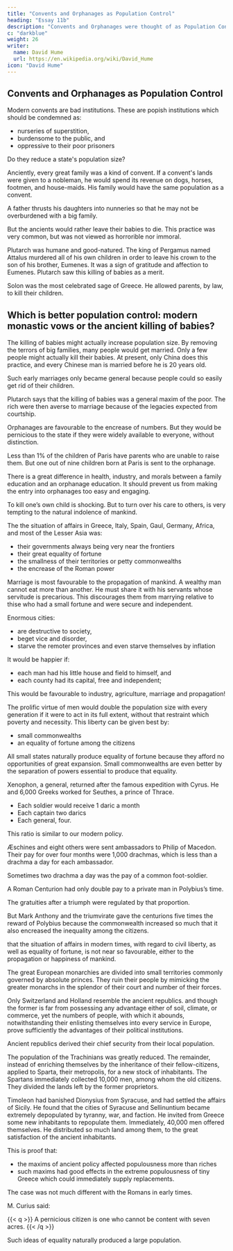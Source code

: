 ```yaml
---
title: "Convents and Orphanages as Population Control"
heading: "Essay 11b"
description: "Convents and Orphanages were thought of as Population Control"
c: "darkblue"
weight: 26
writer:
  name: David Hume
  url: https://en.wikipedia.org/wiki/David_Hume
icon: "David Hume"
---
```



## Convents and Orphanages as Population Control

Modern convents are bad institutions. These are popish institutions which should be condemned as:
- nurseries of superstition, 
- burdensome to the public, and
- oppressive to their poor prisoners 

Do they reduce a state's population size?

Anciently, every great family was a kind of convent. If a convent's lands were given to a nobleman, he would spend its revenue on dogs, horses, footmen, and house-maids. His family would have the same population as a convent.

A father thrusts his daughters into nunneries so that he may not be overburdened with a big family. 

But the ancients would rather leave their babies to die. This practice was very common, but was not viewed as horrorible nor immoral. 

Plutarch was humane and good-natured. The king of Pergamus named Attalus murdered all of his own children in order to leave his crown to the son of his brother, Eumenes. It was a sign of gratitude and affection to Eumenes<!--  who had left him his heir preferably to that son -->. Plutarch saw this killing of babies as a merit. 

Solon was the most celebrated sage of Greece. He allowed parents, by law, to kill their children. 


## Which is better population control: modern monastic vows or the ancient killing of babies?

The killing of babies might actually increase population size. By removing the terrors of big families, many people would get married. Only a few people might actually kill their babies. At present, only China does this practice, and every Chinese man is married before he is 20 years old. 

Such early marriages only became general because people could so easily get rid of their children. 

Plutarch says that the killing of babies was a general maxim of the poor. The rich were then averse to marriage because of the legacies expected from courtship. <!-- the public must have been in a bad situation between them.  -->

<!-- All sciences there is none, where first appearances are more deceitful than in politics.  -->

Orphanages are favourable to the encrease of numbers<!--  and perhaps, may be so, when kept under proper restrictions -->. But they would be pernicious to the state if they were widely available to everyone, without distinction. 

Less than 1% of the children of Paris have parents who are unable to raise them. But one out of nine children born at Paris is sent to the orphanage. 

There is a great difference in health, industry, and morals between a family education and an orphanage education. It should prevent us from making the entry into orphanages too easy and engaging. 

To kill one’s own child is shocking. But to turn over his care to others, is very tempting to the natural indolence of mankind.<!--  considered the domestic life and manners of the ancients, compared to those of the moderns; where, in the main, we seem rather superior, so far as the present question is concerned; --> 

<!-- we shall now examine the political customs and institutions of both ages, and weigh their influence in retarding or forwarding the propagation of mankind. -->

The the situation of affairs in Greece, Italy, Spain, Gaul, Germany, Africa, and most of the Lesser Asia was:
- their governments always being very near the frontiers
- their great equality of fortune
- the smallness of their territories or petty commonwealths
- the encrease of the Roman power

Marriage is most favourable to the propagation of mankind. A wealthy man cannot eat more than another. He must share it with his servants whose servitude is precarious. This discourages them from marrying relative to thise who had a small fortune and were secure and independent. 

Enormous cities:
- are destructive to society, 
- beget vice and disorder, 
- starve the remoter provinces and even starve themselves by inflation

It would be happier if:
- each man had his little house and field to himself, and
- each county had its capital, free and independent; 

This would be favourable to industry, agriculture, marriage and propagation! 

The prolific virtue of men would double the population size with every generation if it were to act in its full extent, without that restraint which poverty and necessity. This liberty can be given best by:
- small commonwealths
- an equality of fortune among the citizens

All small states naturally produce equality of fortune because they afford no opportunities of great expansion. Small commonwealths are even better by the separation of powers essential to produce that equality.

Xenophon, a general, returned after the famous expedition with Cyrus. He and 6,000 Greeks worked for Seuthes, a prince of Thrace.
- Each soldier would receive 1 daric a month
- Each captain two darics
- Each general, four. 

This ratio is similar to our modern policy. <!-- A regulation of pay which would not a little surprise our modern officers. -->

Æschines and eight others were sent ambassadors to Philip of Macedon. Their pay for over four months were 1,000 drachmas, which is less than a drachma a day for each ambassador.

Sometimes two drachma a day was the pay of a common foot-soldier.

A Roman Centurion had only double pay to a private man in Polybius’s time. 

The gratuities after a triumph were regulated by that proportion.

But Mark Anthony and the triumvirate gave the centurions five times the reward of Polybius because the commonwealth increased so much that it also encreased the inequality among the citizens.

that the situation of affairs in modern times, with regard to civil liberty, as well as equality of fortune, is not near so favourable, either to the propagation or happiness of mankind. 

 The great European monarchies are divided into small territories commonly governed by absolute princes. They ruin their people by mimicking the greater monarchs in the splendor of their court and number of their forces.

Only Switzerland and Holland resemble the ancient republics. and though the former is far from possessing any advantage either of soil, climate, or commerce, yet the numbers of people, with which it abounds, notwithstanding their enlisting themselves into every service in Europe, prove sufficiently the advantages of their political institutions.

Ancient republics derived their chief security from their local population.

The population of the Trachinians was greatly reduced. The remainder, instead of enriching themselves by the inheritance of their fellow-citizens, applied to Sparta, their metropolis, for a new stock of inhabitants. The Spartans immediately collected 10,000 men, among whom the old citizens. They divided the lands left by the former proprietors.

Timoleon had banished Dionysius from Syracuse, and had settled the affairs of Sicily. He found that the cities of Syracuse and Sellinuntium became extremely depopulated by tyranny, war, and faction. He invited from Greece some new inhabitants to repopulate them. Immediately, 40,000 men <!-- (Plutarch says 60,000) --> offered themselves. He distributed so much land among them, to the great satisfaction of the ancient inhabitants. 

This is proof that:
- the maxims of ancient policy affected populousness more than riches
- such maxims had good effects in the extreme populousness of tiny Greece which could immediately supply replacements. 

The case was not much different with the Romans in early times. 

M. Curius said:

{{< q >}}
A pernicious citizen is one who cannot be content with seven acres.
{{< /q >}}

Such ideas of equality naturally produced a large population.

